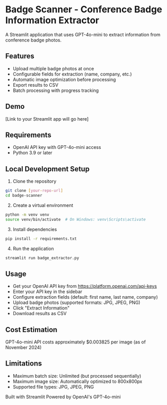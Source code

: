 # Badge Scanner - Conference Badge Information Extractor

A Streamlit application that uses GPT-4o-mini to extract information from conference badge photos.

## Features
- Upload multiple badge photos at once
- Configurable fields for extraction (name, company, etc.)
- Automatic image optimization before processing
- Export results to CSV
- Batch processing with progress tracking

## Demo
[Link to your Streamlit app will go here]

## Requirements
- OpenAI API key with GPT-4o-mini access
- Python 3.9 or later

## Local Development Setup
1. Clone the repository
```bash
git clone [your-repo-url]
cd badge-scanner
```

2. Create a virtual environment
```bash
python -m venv venv
source venv/bin/activate  # On Windows: venv\Scripts\activate
```

3. Install dependencies
```bash
pip install -r requirements.txt
```

4. Run the application
```bash
streamlit run badge_extractor.py
```

## Usage
- Get your OpenAI API key from https://platform.openai.com/api-keys
- Enter your API key in the sidebar
- Configure extraction fields (default: first name, last name, company)
- Upload badge photos (supported formats: JPG, JPEG, PNG)
- Click "Extract Information"
- Download results as CSV

## Cost Estimation
GPT-4o-mini API costs approximately $0.003825 per image (as of November 2024)

## Limitations
- Maximum batch size: Unlimited (but processed sequentially)
- Maximum image size: Automatically optimized to 800x800px
- Supported file types: JPG, JPEG, PNG

Built with Streamlit
Powered by OpenAI's GPT-4o-mini 
